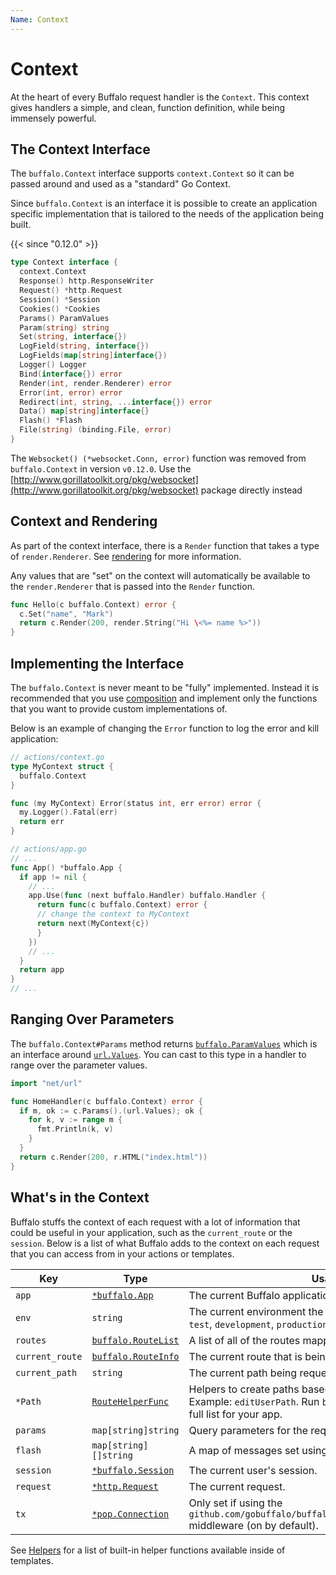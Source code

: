 ```yaml
---
Name: Context
---
```

# Context

At the heart of every Buffalo request handler is the `Context`. This context gives handlers a simple, and clean, function definition, while being immensely powerful.

## The Context Interface

The `buffalo.Context` interface supports `context.Context` so it can be passed around and used as a "standard" Go Context.

Since `buffalo.Context` is an interface it is possible to create an application specific implementation that is tailored to the needs of the application being built.

{{< since "0.12.0" >}}

```go
type Context interface {
  context.Context
  Response() http.ResponseWriter
  Request() *http.Request
  Session() *Session
  Cookies() *Cookies
  Params() ParamValues
  Param(string) string
  Set(string, interface{})
  LogField(string, interface{})
  LogFields(map[string]interface{})
  Logger() Logger
  Bind(interface{}) error
  Render(int, render.Renderer) error
  Error(int, error) error
  Redirect(int, string, ...interface{}) error
  Data() map[string]interface{}
  Flash() *Flash
  File(string) (binding.File, error)
}
```

The `Websocket() (*websocket.Conn, error)` function was removed from `buffalo.Context` in version `v0.12.0`. Use the [http://www.gorillatoolkit.org/pkg/websocket](http://www.gorillatoolkit.org/pkg/websocket) package directly instead

## Context and Rendering

As part of the context interface, there is a `Render` function that takes a type of `render.Renderer`. See [rendering](/en/docs/rendering) for more information.

Any values that are "set" on the context will automatically be available to the `render.Renderer` that is passed into the `Render` function.

```go
func Hello(c buffalo.Context) error {
  c.Set("name", "Mark")
  return c.Render(200, render.String("Hi \<%= name %>"))
}
```

## Implementing the Interface

The `buffalo.Context` is never meant to be "fully" implemented. Instead it is recommended that you use [composition](https://www.ardanlabs.com/blog/2015/09/composition-with-go.html) and implement only the functions that you want to provide custom implementations of.

Below is an example of changing the `Error` function to log the error and kill application:

```go
// actions/context.go
type MyContext struct {
  buffalo.Context
}

func (my MyContext) Error(status int, err error) error {
  my.Logger().Fatal(err)
  return err
}
```

```go
// actions/app.go
// ...
func App() *buffalo.App {
  if app != nil {
    // ...
    app.Use(func (next buffalo.Handler) buffalo.Handler {
      return func(c buffalo.Context) error {
      // change the context to MyContext
      return next(MyContext{c})
      }
    })
    // ...
  }
  return app
}
// ...
```

## Ranging Over Parameters

The `buffalo.Context#Params` method returns [`buffalo.ParamValues`](https://godoc.org/github.com/gobuffalo/buffalo#ParamValues) which is an interface around [`url.Values`](https://golang.org/pkg/net/url/#Values). You can cast to this type in a handler to range over the parameter values.

```go
import "net/url"

func HomeHandler(c buffalo.Context) error {
  if m, ok := c.Params().(url.Values); ok {
    for k, v := range m {
      fmt.Println(k, v)
    }
  }
  return c.Render(200, r.HTML("index.html"))
}
```

## What's in the Context

Buffalo stuffs the context of each request with a lot of information that could be useful in your application, such as the `current_route` or the `session`. Below is a list of what Buffalo adds to the context on each request that you can access from in your actions or templates.

| Key             | Type                                                                                 | Usage                                                                                                                                   |
| ---             | ---                                                                                  | ---                                                                                                                                     |
| `app`           | [`*buffalo.App`](https://godoc.org/github.com/gobuffalo/buffalo#App)                | The current Buffalo application that's running.                                                                                         |
| `env`           | `string`                                                                             | The current environment the app is running in. Example: `test`, `development`, `production`                                                   |
| `routes`        | [`buffalo.RouteList`](https://godoc.org/github.com/gobuffalo/buffalo#RouteList)     | A list of all of the routes mapped on the application.                                                                                  |
| `current_route` | [`buffalo.RouteInfo`](https://godoc.org/github.com/gobuffalo/buffalo#RouteInfo)     | The current route that is being accessed.                                                                                               |
| `current_path`  | `string`                                                                             | The current path being requested. Example: `/users/1/edit`                                                                              |
| `*Path`         | [`RouteHelperFunc`](https://godoc.org/github.com/gobuffalo/buffalo#RouteHelperFunc) | Helpers to create paths based off of mapped routes. Example: `editUserPath`. Run `buffalo task routes` to see a full list for your app. |
| `params`        | `map[string]string`                                                                  | Query parameters for the requested page.                                                                                                |
| `flash`         | `map[string][]string`                                                                | A map of messages set using `buffalo.Context#Flash`.                                                                                    |
| `session`       | [`*buffalo.Session`](https://godoc.org/github.com/gobuffalo/buffalo#Session)        | The current user's session.                                                                                                             |
| `request`       | [`*http.Request`](https://godoc.org/net/http#Request)                               | The current request.                                                                                                                    |
| `tx`            | [`*pop.Connection`](https://godoc.org/github.com/gobuffalo/pop#Connection)          | Only set if using the `github.com/gobuffalo/buffalo/middleware.PopTransaction` middleware (on by default).                              |

See [Helpers](/en/docs/helpers#builtin-helpers) for a list of built-in helper functions available inside of templates.
